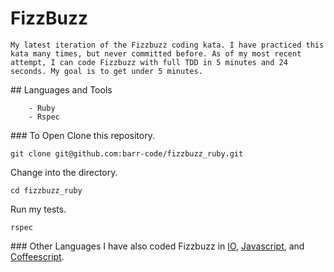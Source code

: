 # FizzBuzz
	My latest iteration of the Fizzbuzz coding kata. I have practiced this kata many times, but never committed before. As of my most recent attempt, I can code Fizzbuzz with full TDD in 5 minutes and 24 seconds. My goal is to get under 5 minutes.

## Languages and Tools
```
	- Ruby
	- Rspec
```

### To Open
Clone this repository.
```
git clone git@github.com:barr-code/fizzbuzz_ruby.git
```

Change into the directory.
```
cd fizzbuzz_ruby
```
Run my tests.
```
rspec
```

### Other Languages
I have also coded Fizzbuzz in [IO](git@github.com:barr-code/fizzbuzz_io.git), [Javascript](git@github.com:barr-code/Javabuzz.git), and [Coffeescript](https://github.com/Scully87/Coffee_Buzz).